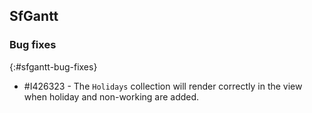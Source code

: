 ## SfGantt

### Bug fixes
{:#sfgantt-bug-fixes}

* \#I426323 - The `Holidays` collection will render correctly in the view when holiday and non-working are added.
